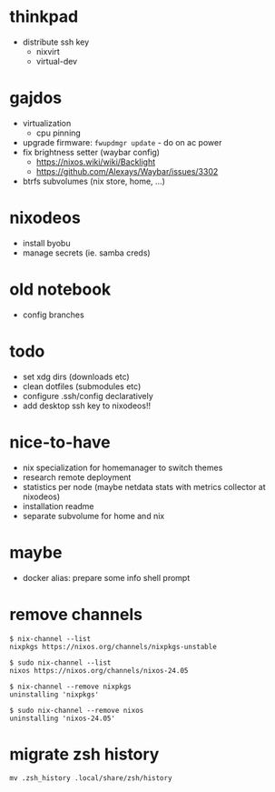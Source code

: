 # thinkpad
- distribute ssh key
    - nixvirt
    - virtual-dev

# gajdos
- virtualization
    - cpu pinning
- upgrade firmware: `fwupdmgr update` - do on ac power
- fix brightness setter (waybar config)
    - https://nixos.wiki/wiki/Backlight
    - https://github.com/Alexays/Waybar/issues/3302
- btrfs subvolumes (nix store, home, ...)

# nixodeos
- install byobu
- manage secrets (ie. samba creds)

# old notebook
- config branches



# todo
- set xdg dirs (downloads etc)
- clean dotfiles (submodules etc)
- configure .ssh/config declaratively
- add desktop ssh key to nixodeos!!

# nice-to-have
- nix specialization for homemanager to switch themes
- research remote deployment
- statistics per node (maybe netdata stats with metrics collector at nixodeos)
- installation readme
- separate subvolume for home and nix

# maybe
- docker alias: prepare some info shell prompt


# remove channels
```
$ nix-channel --list
nixpkgs https://nixos.org/channels/nixpkgs-unstable

$ sudo nix-channel --list
nixos https://nixos.org/channels/nixos-24.05
```

```
$ nix-channel --remove nixpkgs
uninstalling 'nixpkgs'

$ sudo nix-channel --remove nixos
uninstalling 'nixos-24.05'
```

# migrate zsh history
```
mv .zsh_history .local/share/zsh/history
```

